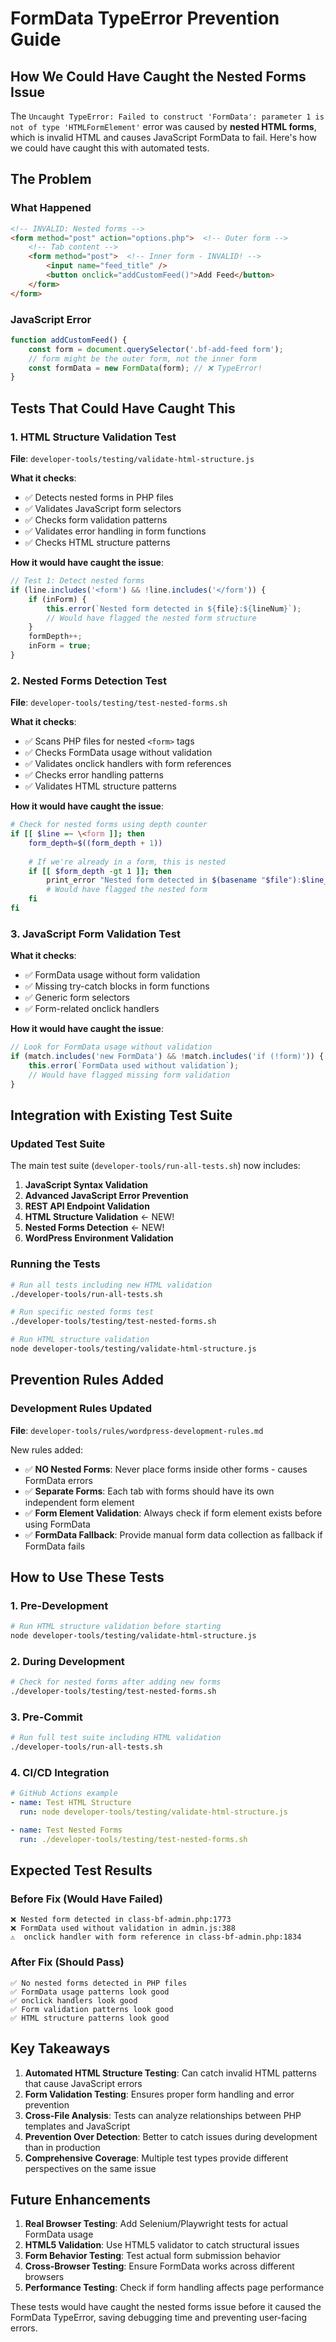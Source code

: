 # FormData TypeError Prevention Guide

## How We Could Have Caught the Nested Forms Issue

The `Uncaught TypeError: Failed to construct 'FormData': parameter 1 is not of type 'HTMLFormElement'` error was caused by **nested HTML forms**, which is invalid HTML and causes JavaScript FormData to fail. Here's how we could have caught this with automated tests.

## The Problem

### What Happened
```html
<!-- INVALID: Nested forms -->
<form method="post" action="options.php">  <!-- Outer form -->
    <!-- Tab content -->
    <form method="post">  <!-- Inner form - INVALID! -->
        <input name="feed_title" />
        <button onclick="addCustomFeed()">Add Feed</button>
    </form>
</form>
```

### JavaScript Error
```javascript
function addCustomFeed() {
    const form = document.querySelector('.bf-add-feed form');
    // form might be the outer form, not the inner form
    const formData = new FormData(form); // ❌ TypeError!
}
```

## Tests That Could Have Caught This

### 1. HTML Structure Validation Test

**File**: `developer-tools/testing/validate-html-structure.js`

**What it checks**:
- ✅ Detects nested forms in PHP files
- ✅ Validates JavaScript form selectors
- ✅ Checks form validation patterns
- ✅ Validates error handling in form functions
- ✅ Checks HTML structure patterns

**How it would have caught the issue**:
```javascript
// Test 1: Detect nested forms
if (line.includes('<form') && !line.includes('</form')) {
    if (inForm) {
        this.error(`Nested form detected in ${file}:${lineNum}`);
        // Would have flagged the nested form structure
    }
    formDepth++;
    inForm = true;
}
```

### 2. Nested Forms Detection Test

**File**: `developer-tools/testing/test-nested-forms.sh`

**What it checks**:
- ✅ Scans PHP files for nested `<form>` tags
- ✅ Checks FormData usage without validation
- ✅ Validates onclick handlers with form references
- ✅ Checks error handling patterns
- ✅ Validates HTML structure patterns

**How it would have caught the issue**:
```bash
# Check for nested forms using depth counter
if [[ $line =~ \<form ]]; then
    form_depth=$((form_depth + 1))
    
    # If we're already in a form, this is nested
    if [[ $form_depth -gt 1 ]]; then
        print_error "Nested form detected in $(basename "$file"):$line_number"
        # Would have flagged the nested form
    fi
fi
```

### 3. JavaScript Form Validation Test

**What it checks**:
- ✅ FormData usage without form validation
- ✅ Missing try-catch blocks in form functions
- ✅ Generic form selectors
- ✅ Form-related onclick handlers

**How it would have caught the issue**:
```javascript
// Look for FormData usage without validation
if (match.includes('new FormData') && !match.includes('if (!form)')) {
    this.error(`FormData used without validation`);
    // Would have flagged missing form validation
}
```

## Integration with Existing Test Suite

### Updated Test Suite
The main test suite (`developer-tools/run-all-tests.sh`) now includes:

1. **JavaScript Syntax Validation**
2. **Advanced JavaScript Error Prevention**
3. **REST API Endpoint Validation**
4. **HTML Structure Validation** ← NEW!
5. **Nested Forms Detection** ← NEW!
6. **WordPress Environment Validation**

### Running the Tests
```bash
# Run all tests including new HTML validation
./developer-tools/run-all-tests.sh

# Run specific nested forms test
./developer-tools/testing/test-nested-forms.sh

# Run HTML structure validation
node developer-tools/testing/validate-html-structure.js
```

## Prevention Rules Added

### Development Rules Updated
**File**: `developer-tools/rules/wordpress-development-rules.md`

New rules added:
- ✅ **NO Nested Forms**: Never place forms inside other forms - causes FormData errors
- ✅ **Separate Forms**: Each tab with forms should have its own independent form element
- ✅ **Form Element Validation**: Always check if form element exists before using FormData
- ✅ **FormData Fallback**: Provide manual form data collection as fallback if FormData fails

## How to Use These Tests

### 1. Pre-Development
```bash
# Run HTML structure validation before starting
node developer-tools/testing/validate-html-structure.js
```

### 2. During Development
```bash
# Check for nested forms after adding new forms
./developer-tools/testing/test-nested-forms.sh
```

### 3. Pre-Commit
```bash
# Run full test suite including HTML validation
./developer-tools/run-all-tests.sh
```

### 4. CI/CD Integration
```yaml
# GitHub Actions example
- name: Test HTML Structure
  run: node developer-tools/testing/validate-html-structure.js

- name: Test Nested Forms
  run: ./developer-tools/testing/test-nested-forms.sh
```

## Expected Test Results

### Before Fix (Would Have Failed)
```
❌ Nested form detected in class-bf-admin.php:1773
❌ FormData used without validation in admin.js:388
⚠️  onclick handler with form reference in class-bf-admin.php:1834
```

### After Fix (Should Pass)
```
✅ No nested forms detected in PHP files
✅ FormData usage patterns look good
✅ onclick handlers look good
✅ Form validation patterns look good
✅ HTML structure patterns look good
```

## Key Takeaways

1. **Automated HTML Structure Testing**: Can catch invalid HTML patterns that cause JavaScript errors
2. **Form Validation Testing**: Ensures proper form handling and error prevention
3. **Cross-File Analysis**: Tests can analyze relationships between PHP templates and JavaScript
4. **Prevention Over Detection**: Better to catch issues during development than in production
5. **Comprehensive Coverage**: Multiple test types provide different perspectives on the same issue

## Future Enhancements

1. **Real Browser Testing**: Add Selenium/Playwright tests for actual FormData usage
2. **HTML5 Validation**: Use HTML5 validator to catch structural issues
3. **Form Behavior Testing**: Test actual form submission behavior
4. **Cross-Browser Testing**: Ensure FormData works across different browsers
5. **Performance Testing**: Check if form handling affects page performance

These tests would have caught the nested forms issue before it caused the FormData TypeError, saving debugging time and preventing user-facing errors.
